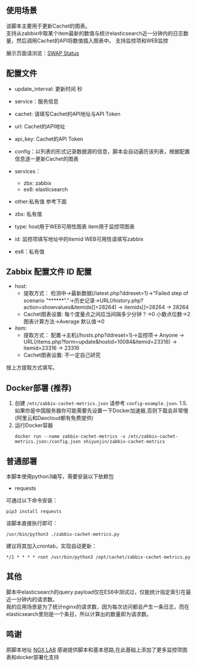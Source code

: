 ## 使用场景
该脚本主要用于更新Cachet的图表。    
支持从zabbix中取某个item最新的数值与统计elasticsearch近一分钟内的日志数量，然后调用Cachet的API将数值插入图表中。
支持监控项和WEB监控

展示页面请浏览：[SWAP Status](https://status.swap.wang)



## 配置文件
* update_interval: 更新时间 秒
* service：服务信息
 * cachet: 请填写Cachet的API地址与API Token
  * url: Cachet的API地址
  * api_key: Cachet的API Token
* config：以列表的形式记录数据源的信息，脚本会自动遍历该列表，根据配置信息逐一更新Cachet的图表
 * services：
   * zbx: zabbix
   * es6: elasticsearch
 * other:私有值 参考下面

* zbx: 私有值
 * type: host用于WEB可用性图表 item用于监控项图表
 * id: 监控项填写地址中的itemid WEB可用性请填写zabbix 
* es6：私有值

## Zabbix 配置文件 ID 配置
* host:
    * 提取方式： 检测中->最新数据(/latest.php?ddreset=1)->"Failed step of scenario "******"."->历史记录->URL(/history.php?action=showvalues&itemids[]=28264) -> itemids[]=28264 -> 28264
    * Cachet图表设置: 每个度量点之间应当间隔多少分钟？->0  小数点位数->2  图表计算方法->Average  默认值->0
* item:
    * 提取方式： 配置->主机(/hosts.php?ddreset=1)->监控项-> Anyone -> URL(/items.php?form=update&hostid=10084&itemid=23316) -> itemid=23316 -> 23316
    * Cachet图表设置: 不一定自己研究

按上方提取方式填写。

## Docker部署 (推荐)
1. 创建 `/etc/zabbix-cachet-metrics.json` 请参考 `config-example.json`.
1.5. 如果你是中国服务器你可能需要先设置一下Docker加速器,否则下载会非常慢(阿里云和Daocloud都有免费提供) 
2. 运行Docker容器
    ```
    docker run --name zabbix-cachet-metrics -v /etc/zabbix-cachet-metrics.json:/config.json shiyunjin/zabbix-cachet-metrics
    ```

## 普通部署
本脚本使用python3编写，需要安装以下依赖包
* requests    

可通过以下命令安装：    
    
    pip3 install requests

该脚本直接执行即可：    
    
    /usr/bin/python3 ./zabbix-cachet-metrics.py    
    
建议将其加入crontab，实现自动更新：    
    
    */1 * * * * root /usr/bin/python3 /opt/cachet/zabbix-cachet-metrics.py

## 其他
脚本中elasticsearch的query payload仅在ES6中测试过，仅能统计指定索引在最近一分钟内的请求数。    
我的应用场景是为了统计nginx的请求数，因为每次访问都会产生一条日志，而在elasticsearch里则是一个条目，所以计算出的数量即为请求数。

## 鸣谢
原脚本地址 [NGX LAB](https://gitlab.ngx.hk/tc/some-script/tree/master/cachethq) 感谢提供脚本和基本思路,在此基础上添加了更多监控项图表和docker部署化支持
